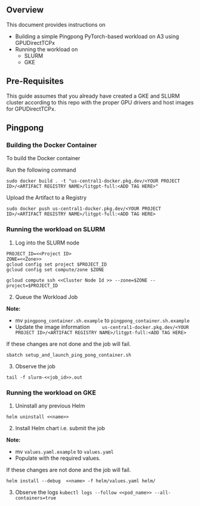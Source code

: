 ## Overview

This document provides instructions on 
* Building a simple Pingpong PyTorch-based workload on A3 using GPUDirectTCPx
* Running the workload on
    - SLURM
    - GKE


## Pre-Requisites

This guide assumes that you already have created a GKE and SLURM cluster according to this repo with the proper GPU drivers and host images for GPUDirectTCPx.


## Pingpong

### Building the Docker Container

To build the Docker container 

Run the following command

```
sudo docker build . -t "us-central1-docker.pkg.dev/<YOUR PROJECT ID>/<ARTIFACT REGISTRY NAME>/litgpt-full:<ADD TAG HERE>"
```

Upload the Artifact to a Registry 
```
sudo docker push us-central1-docker.pkg.dev/<YOUR PROJECT ID>/<ARTIFACT REGISTRY NAME>/litgpt-full:<ADD TAG HERE>
```

### Running the workload on SLURM

1. Log into the SLURM node

```
PROJECT_ID=<<Project ID>
ZONE=<<Zone>> 
gcloud config set project $PROJECT_ID
gcloud config set compute/zone $ZONE

gcloud compute ssh <<Cluster Node Id >> --zone=$ZONE --project=$PROJECT_ID
```

2. Queue the Workload Job

**Note:** 
* mv `pingpong_container.sh.example` to `pingpong_container.sh.example`
* Update the image information `    us-central1-docker.pkg.dev/<YOUR PROJECT ID>/<ARTIFACT REGISTRY NAME>/litgpt-full:<ADD TAG HERE>`

If these changes are not done and the job will fail.

```
sbatch setup_and_launch_ping_pong_container.sh
```

3. Observe the job 

```
tail -f slurm-<<job_id>>.out
```

### Running the workload on GKE

1. Uninstall any previous Helm 

```
helm uninstall <<name>>
```

2. Install Helm chart i.e. submit the job

**Note:**
* mv `values.yaml.example` to `values.yaml`
* Populate with the required values.

If these changes are not done and the job will fail.

```
helm install --debug  <<name> -f helm/values.yaml helm/
```
3. Observe the logs 
```kubectl logs --follow <<pod_name>> --all-containers=true```
